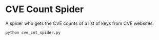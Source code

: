 # CVE Count Spider

A spider who gets the CVE counts of a list of keys from CVE websites.

````sh
python cve_cnt_spider.py
````

